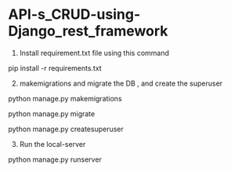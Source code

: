 # API-s_CRUD-using-Django_rest_framework

1) Install requirement.txt file using this command 

pip install -r requirements.txt

2) makemigrations and migrate the DB , and create the superuser

python manage.py makemigrations

python manage.py migrate

python manage.py createsuperuser

3) Run the local-server

python manage.py runserver
